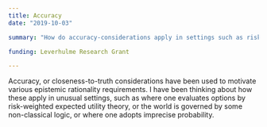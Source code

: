 ```yaml
---
title: Accuracy
date: "2019-10-03"

summary: "How do accuracy-considerations apply in settings such as risk-aware decision theories, non-classical logic, imprecise probabilities?"

funding: Leverhulme Research Grant

---
```


Accuracy, or closeness-to-truth considerations have been used to motivate various epistemic rationality requirements. I have been thinking about how these apply in unusual settings, such as where one evaluates options by risk-weighted expected utility theory, or the world is governed by some non-classical logic, or where one adopts imprecise probability.
